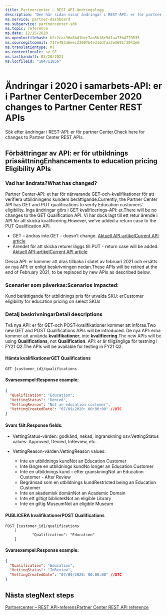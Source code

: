 ```yaml
---
title: Partnercenter – REST API-ändringslogg
description: 'Den här sidan visar ändringar i REST-API: er för partner Center'
ms.service: partner-dashboard
ms.subservice: partnercenter-sdk
ms.topic: reference
ms.date: 12/15/2020
ms.openlocfilehash: b2c2cac36a8bd1bec7aa5bf6e5d1aa73b4779535
ms.sourcegitcommit: 717e483a6eec23607b4e31ddfaa3e2691f3043e6
ms.translationtype: MT
ms.contentlocale: sv-SE
ms.lasthandoff: 03/20/2021
ms.locfileid: "104711856"
---
```

# <a name="december-2020-changes-to-partner-center-rest-apis"></a><span data-ttu-id="cd16e-103">Ändringar i 2020 i samarbets-API: er i Partner Center</span><span class="sxs-lookup"><span data-stu-id="cd16e-103">December 2020 changes to Partner Center REST APIs</span></span>

<span data-ttu-id="cd16e-104">Sök efter ändringar i REST-API: er för partner Center.</span><span class="sxs-lookup"><span data-stu-id="cd16e-104">Check here for changes to Partner Center REST APIs.</span></span>

## <a name="enhancements-to-education-pricing-eligibility-apis"></a><span data-ttu-id="cd16e-105">Förbättringar av API: er för utbildnings prissättning</span><span class="sxs-lookup"><span data-stu-id="cd16e-105">Enhancements to education pricing Eligibility APIs</span></span>



### <a name="what-has-changed"></a><span data-ttu-id="cd16e-106">Vad har ändrats?</span><span class="sxs-lookup"><span data-stu-id="cd16e-106">What has changed?</span></span>

<span data-ttu-id="cd16e-107">Partner Center-API: et har för närvarande GET-och-kvalifikationer för att verifiera utbildningens kunders berättigande.</span><span class="sxs-lookup"><span data-stu-id="cd16e-107">Currently, the Partner Center API has GET and PUT qualifications to verify Education customers’ eligibility.</span></span> <span data-ttu-id="cd16e-108">Inga ändringar görs i GET kvalificerings-API: et.</span><span class="sxs-lookup"><span data-stu-id="cd16e-108">There will be no changes to the GET Qualification API.</span></span> <span data-ttu-id="cd16e-109">Vi har dock lagt till ett retur ärende i API för att skicka kvalificering.</span><span class="sxs-lookup"><span data-stu-id="cd16e-109">However, we’ve added a return case to the PUT Qualification API.</span></span>

- <span data-ttu-id="cd16e-110">GET – ändras inte.</span><span class="sxs-lookup"><span data-stu-id="cd16e-110">GET - doesn't change.</span></span> [<span data-ttu-id="cd16e-111">Aktuell API-artikel</span><span class="sxs-lookup"><span data-stu-id="cd16e-111">Current API article</span></span>](./get-customer-qualification-synchronous.md)
- <span data-ttu-id="cd16e-112">Ärendet för att skicka returer läggs till.</span><span class="sxs-lookup"><span data-stu-id="cd16e-112">PUT - return case will be added.</span></span> [<span data-ttu-id="cd16e-113">Aktuell API-artikel</span><span class="sxs-lookup"><span data-stu-id="cd16e-113">Current API article</span></span>](./update-customer-qualification-synchronous.md)

<span data-ttu-id="cd16e-114">Dessa API: er kommer att dras tillbaka i slutet av februari 2021 och ersätts av nya API: er enligt beskrivningen nedan.</span><span class="sxs-lookup"><span data-stu-id="cd16e-114">These APIs will be retired at the end of February 2021, to be replaced by new APIs as described below.</span></span>

### <a name="scenarios-impacted"></a><span data-ttu-id="cd16e-115">Scenarier som påverkas:</span><span class="sxs-lookup"><span data-stu-id="cd16e-115">Scenarios impacted:</span></span>

<span data-ttu-id="cd16e-116">Kund berättigande för utbildnings pris för utvalda SKU: er</span><span class="sxs-lookup"><span data-stu-id="cd16e-116">Customer eligibility for education pricing on select SKUs</span></span>

### <a name="detail-descriptions"></a><span data-ttu-id="cd16e-117">Detalj beskrivningar</span><span class="sxs-lookup"><span data-stu-id="cd16e-117">Detail descriptions</span></span>

<span data-ttu-id="cd16e-118">Två nya API: er för GET-och POST-kvalifikationer kommer att införas.</span><span class="sxs-lookup"><span data-stu-id="cd16e-118">Two new GET and POST Qualifications APIs will be introduced.</span></span> <span data-ttu-id="cd16e-119">De nya API: erna kommer att använda **kvalifikationer**, inte **kvalificering**.</span><span class="sxs-lookup"><span data-stu-id="cd16e-119">The new APIs will be using **Qualifications**, not **Qualification**.</span></span> <span data-ttu-id="cd16e-120">API: er är tillgängliga för testning i FY21 Q2.</span><span class="sxs-lookup"><span data-stu-id="cd16e-120">The APIs will be available for testing in FY21 Q2.</span></span>

#### <a name="get-qualifications"></a><span data-ttu-id="cd16e-121">Hämta kvalifikationer</span><span class="sxs-lookup"><span data-stu-id="cd16e-121">GET Qualifications</span></span>

```http
GET {customer_id}/qualifications
```

#### <a name="response-example"></a><span data-ttu-id="cd16e-122">Svarsexempel:</span><span class="sxs-lookup"><span data-stu-id="cd16e-122">Response example:</span></span>

```json
{
  "Qualification": "Education",
  "VettingStatus": "Denied",
  "VettingReason": "Not an education customer",
  "VettingCreatedDate": "07/09/2020: 00:00:00" //UTC
}
```

#### <a name="response-fields"></a><span data-ttu-id="cd16e-123">Svars fält:</span><span class="sxs-lookup"><span data-stu-id="cd16e-123">Response fields:</span></span> 

- <span data-ttu-id="cd16e-124">VettingStatus-värden: godkänd, nekad, ingranskning osv.</span><span class="sxs-lookup"><span data-stu-id="cd16e-124">VettingStatus values: Approved, Denied, InReview, etc.</span></span>

- <span data-ttu-id="cd16e-125">VettingReason-värden:</span><span class="sxs-lookup"><span data-stu-id="cd16e-125">VettingReason values:</span></span>
   - <span data-ttu-id="cd16e-126">Inte en utbildnings kund</span><span class="sxs-lookup"><span data-stu-id="cd16e-126">Not an Education Customer</span></span>
   - <span data-ttu-id="cd16e-127">Inte längre en utbildnings kund</span><span class="sxs-lookup"><span data-stu-id="cd16e-127">No longer an Education Customer</span></span>
   - <span data-ttu-id="cd16e-128">Inte en utbildnings kund – efter granskning</span><span class="sxs-lookup"><span data-stu-id="cd16e-128">Not an Education Customer - After Review</span></span>
   - <span data-ttu-id="cd16e-129">Begränsad som en utbildnings kund</span><span class="sxs-lookup"><span data-stu-id="cd16e-129">Restricted being an Education Customer</span></span>
   - <span data-ttu-id="cd16e-130">Inte en akademisk domän</span><span class="sxs-lookup"><span data-stu-id="cd16e-130">Not an Academic Domain</span></span>
   - <span data-ttu-id="cd16e-131">Inte ett giltigt bibliotek</span><span class="sxs-lookup"><span data-stu-id="cd16e-131">Not an eligible Library</span></span>
   - <span data-ttu-id="cd16e-132">Inte en giltig Museum</span><span class="sxs-lookup"><span data-stu-id="cd16e-132">Not an eligible Museum</span></span>
 
#### <a name="post-qualifications"></a><span data-ttu-id="cd16e-133">PUBLICERA kvalifikationer</span><span class="sxs-lookup"><span data-stu-id="cd16e-133">POST Qualifications</span></span>

```http
POST {customer_id}/qualifications
    [
            "Qualification": "Education"
    ]
```

#### <a name="response-example"></a><span data-ttu-id="cd16e-134">Svarsexempel:</span><span class="sxs-lookup"><span data-stu-id="cd16e-134">Response example:</span></span>

```JSON
{
  "Qualification": "Education",
  "VettingStatus": "InReview",
  "VettingCreatedDate": "07/09/2020: 00:00:00" //UTC
}
```

## <a name="next-steps"></a><span data-ttu-id="cd16e-135">Nästa steg</span><span class="sxs-lookup"><span data-stu-id="cd16e-135">Next steps</span></span>

[<span data-ttu-id="cd16e-136">Partnercenter – REST API-referens</span><span class="sxs-lookup"><span data-stu-id="cd16e-136">Partner Center REST API reference</span></span>](partner-center-rest-api-reference.md)